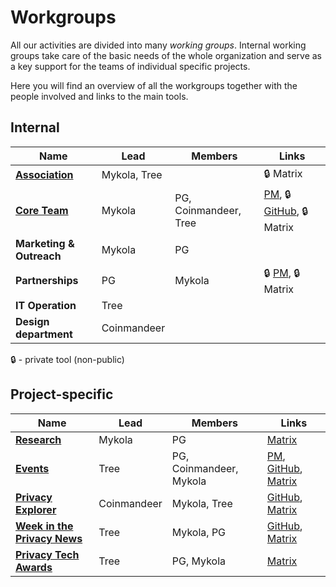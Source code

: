 # Workgroups

All our activities are divided into many *working groups*. Internal working groups take care of the basic needs of the whole organization and serve as a key support for the teams of individual specific projects.

Here you will find an overview of all the workgroups together with the people involved and links to the main tools.

## Internal

| Name | Lead | Members | Links |
| --- | --- | --- | --- |
| [**Association**](/association/) | Mykola, Tree | | 🔒 Matrix |
| [**Core Team**](/core-team) | Mykola | PG, Coinmandeer, Tree | [PM](https://github.com/orgs/web3privacy/projects/8), 🔒 [GitHub](https://github.com/web3privacy/pm-internal), 🔒 Matrix |
| **Marketing & Outreach** | Mykola | PG |
| **Partnerships** | PG | Mykola | 🔒 [PM](https://github.com/orgs/web3privacy/projects/10), 🔒 Matrix |
| **IT Operation** | Tree | ||
| **Design department** | Coinmandeer | ||

🔒 - private tool (non-public)

## Project-specific

| Name | Lead | Members | Links |
| --- | --- | --- | --- |
| **[Research](/research)** | Mykola | PG | [Matrix](https://matrix.to/#/#w3p-research:gwei.cz) |
| **[Events](/events)** | Tree | PG, Coinmandeer, Mykola | [PM](https://github.com/orgs/web3privacy/projects/7), [GitHub](https://github.com/web3privacy/events), [Matrix](https://matrix.to/#/#w3p-events:gwei.cz) |
| **[Privacy Explorer](/projects/privacy-explorer)** | Coinmandeer | Mykola, Tree | [GitHub](https://github.com/web3privacy/explorer), [Matrix](https://matrix.to/#/#w3p-explorer:gwei.cz) |
| **[Week in the Privacy News](/news/week-in-the-privacy)** | Tree | Mykola, PG | [GitHub](https://github.com/web3privacy/news), [Matrix](https://matrix.to/#/#w3p-news:gwei.cz) |
| **[Privacy Tech Awards](/projects/privacy-tech-awards)** | Tree | PG, Mykola | [Matrix](https://matrix.to/#/#w3p-awards:gwei.cz) |
